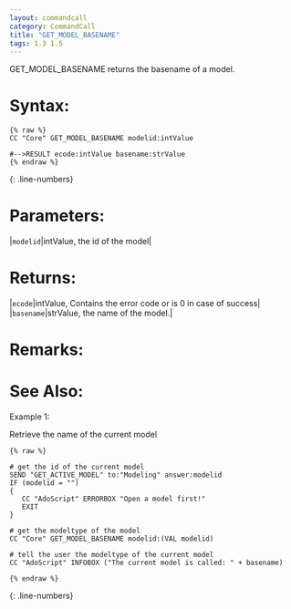 ```yaml
---
layout: commandcall
category: CommandCall
title: "GET_MODEL_BASENAME"
tags: 1.3 1.5
---
```


GET_MODEL_BASENAME returns the basename of a model.

# Syntax:  

```adoscript
{% raw %}
CC "Core" GET_MODEL_BASENAME modelid:intValue

#-->RESULT ecode:intValue basename:strValue
{% endraw %}
```
{: .line-numbers}

# Parameters:  

|`modelid`|intValue, the id of the model|

# Returns:  

|`ecode`|intValue, Contains the error code or is 0 in case of success|
|`basename`|strValue, the name of the model.|

# Remarks:



# See Also:  



Example 1:

Retrieve the name of the current model  
```adoscript
{% raw %}

# get the id of the current model
SEND "GET_ACTIVE_MODEL" to:"Modeling" answer:modelid
IF (modelid = "")
{
   CC "AdoScript" ERRORBOX "Open a model first!"
   EXIT
}

# get the modeltype of the model
CC "Core" GET_MODEL_BASENAME modelid:(VAL modelid)

# tell the user the modeltype of the current model
CC "AdoScript" INFOBOX ("The current model is called: " + basename)

{% endraw %}
```
{: .line-numbers}

